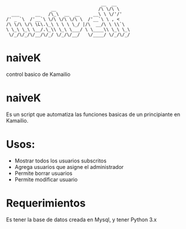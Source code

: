 ```
                                    __  __     
                 __                /\ \/\ \    
  ___      __   /\_\  __  __     __\ \ \/'/' 
/' _ `\  /'__`\ \/\ \/\ \/\ \  /'__`\ \ , <    
/\ \/\ \/\ \L\.\_\ \ \ \ \_/ |/\  __/\ \ \\`\  
\ \_\ \_\ \__/.\_\\ \_\ \___/ \ \____\\ \_\ \_\
 \/_/\/_/\/__/\/_/ \/_/\/__/   \/____/ \/_/\/_/
```                                               
                                               
# naiveK
control basico de Kamailio

naiveK
======
Es un script que automatiza las funciones basicas de un principiante en Kamailio.

# Usos:
  * Mostrar todos los usuarios subscritos<br>
  * Agrega usuarios que asigne el administrador<br>
  * Permite borrar usuarios<br>
  * Permite modificar usuario<br>

# Requerimientos

Es tener la base de datos creada en Mysql, y tener Python 3.x
